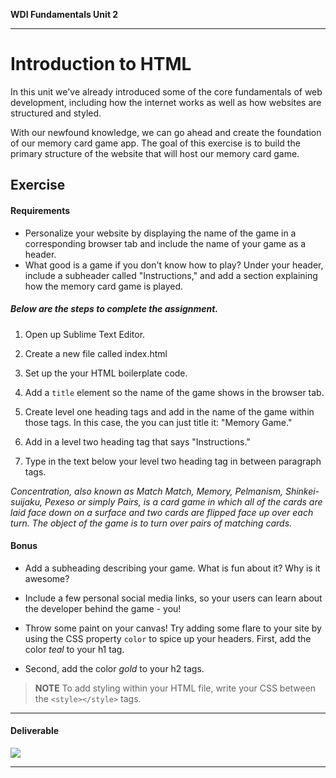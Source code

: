 **WDI Fundamentals Unit 2**

---

# Introduction to HTML

In this unit we've already introduced some of the core fundamentals of web development, including how the internet works as well as how websites are structured and styled.

With our newfound knowledge, we can go ahead and create the foundation of our memory card game app. The goal of this exercise is to build the primary structure of the website that will host our memory card game.

## Exercise

#### Requirements

* Personalize your website by displaying the name of the game in a corresponding browser tab and include the name of your game as a header.
* What good is a game if you don't know how to play? Under your header, include a subheader called "Instructions," and add a section explaining how the memory card game is played.

##### Below are the steps to complete the assignment.

1) Open up Sublime Text Editor.

2) Create a new file called index.html

3) Set up the your HTML boilerplate code.

4) Add a `title` element so the name of the game shows in the browser tab.

5) Create level one heading tags and add in the name of the game within those tags. In this case, the you can just title it: "Memory Game."

6) Add in a level two heading tag that says "Instructions."

7) Type in the text below your level two heading tag in between paragraph tags.

*Concentration, also known as Match Match, Memory, Pelmanism, Shinkei-suijaku, Pexeso or simply Pairs, is a card game in which all of the cards are laid face down on a surface and two cards are flipped face up over each turn. The object of the game is to turn over pairs of matching cards.*

#### Bonus

* Add a subheading describing your game. What is fun about it? Why is it awesome?

* Include a few personal social media links, so your users can learn about the developer behind the game - you!

* Throw some paint on your canvas! Try adding some flare to your site by using the CSS property `color` to spice up your headers. First, add the color *teal* to your h1 tag.

* Second, add the color *gold* to your h2 tags.

>**NOTE** To add styling within your HTML file, write your CSS between the `<style></style>` tags.

---

#### Deliverable

![](https://s3.amazonaws.com/f.cl.ly/items/2J000u3x2I3S2Z1c0y0M/Image%202016-03-16%20at%201.27.18%20PM.png?v=991ea9bd)

---

